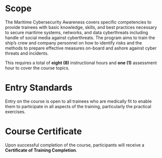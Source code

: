 # Scope

The Maritime Cybersecurity Awareness covers specific competencies to provide trainees with basic knowledge, skills, and best practices necessary to secure maritime systems, networks, and data cyberthreats including handle of social media against cyberthreats. The program aims to train the ship’s crew and company personnel on how to identify risks and the methods to prepare effective measures on-board and ashore against cyber threats and incidents.

This requires a total of **eight (8)** instructional hours and **one (1)** assessment hour to cover the course topics.

# Entry Standards

Entry on the course is open to all trainees who are medically fit to enable them to participate in all aspects of the training, particularly the practical exercises.

# Course Certificate

Upon successful completion of the course, participants will receive a **Certificate of Training Completion**.